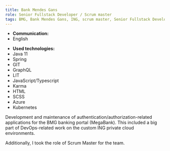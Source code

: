 ```yaml
---
title: Bank Mendes Gans
role: Senior Fullstack Developer / Scrum master
tags: BMG, Bank Mendes Gans, ING, scrum master, Senior Fullstack Developer
---
```


- **Communication:**
- English

* **Used technologies:**
* Java 11
* Spring
* GIT
* GraphQL
* LIT
* JavaScript/Typescript
* Karma
* HTML
* SCSS
* Azure
* Kubernetes

Development and maintenance of authentication/authorization-related applications for the BMG
banking portal (MegaBank). This included a big part of DevOps-related work on the custom ING
private cloud environments.

Additionally, I took the role of Scrum Master for the team.
